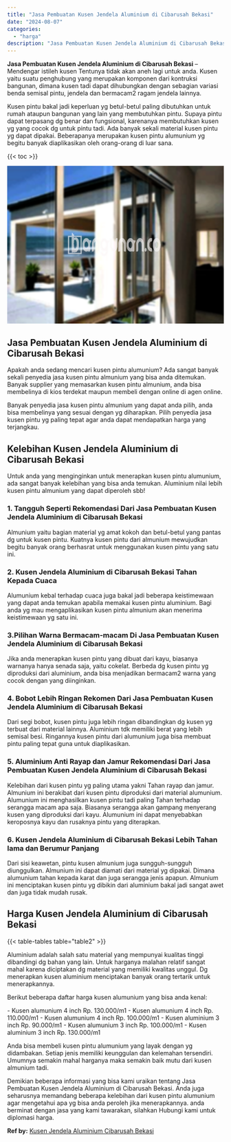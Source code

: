 ```yaml
---
title: "Jasa Pembuatan Kusen Jendela Aluminium di Cibarusah Bekasi"
date: "2024-08-07"
categories: 
  - "harga"
description: "Jasa Pembuatan Kusen Jendela Aluminium di Cibarusah Bekasi. Demikian beberapa informasi yang bisa kami uraikan tentang Jasa Pembuatan Kusen Jendela Aluminium..."
---
```


**Jasa Pembuatan Kusen Jendela Aluminium di Cibarusah Bekasi** – Mendengar istileh kusen Tentunya tidak akan aneh lagi untuk anda. Kusen yaitu suatu penghubung yang merupakan komponen dari kontruksi bangunan, dimana kusen tadi dapat dihubungkan dengan sebagian variasi benda semisal pintu, jendela dan bermacam2 ragam jendela lainnya.

Kusen pintu bakal jadi keperluan yg betul-betul paling dibutuhkan untuk rumah ataupun bangunan yang lain yang membutuhkan pintu. Supaya pintu dapat terpasang dg benar dan fungsional, karenanya membutuhkan kusen yg yang cocok dg untuk pintu tadi. Ada banyak sekali material kusen pintu yg dapat dipakai. Beberapanya merupakan kusen pintu alumunium yg begitu banyak diaplikasikan oleh orang-orang di luar sana.

{{< toc >}}

![Jasa Pembuatan Kusen Jendela Aluminium di Cibarusah Bekasi](/images/harga-kusen-jendela-alumunium-02.png)

## Jasa Pembuatan Kusen Jendela Aluminium di Cibarusah Bekasi

Apakah anda sedang mencari kusen pintu alumunium? Ada sangat banyak sekali penyedia jasa kusen pintu almunium yang bisa anda ditemukan. Banyak supplier yang memasarkan kusen pintu almunium, anda bisa membelinya di kios terdekat maupun membeli dengan online di agen online.

Banyak penyedia jasa kusen pintu almunium yang dapat anda pilih, anda bisa membelinya yang sesuai dengan yg diharapkan. Pilih penyedia jasa kusen pintu yg paling tepat agar anda dapat mendapatkan harga yang terjangkau.

## Kelebihan Kusen Jendela Aluminium di Cibarusah Bekasi

Untuk anda yang menginginkan untuk menerapkan kusen pintu alumunium, ada sangat banyak kelebihan yang bisa anda temukan. Aluminium nilai lebih kusen pintu almunium yang dapat diperoleh sbb!

### 1\. Tangguh Seperti Rekomendasi Dari Jasa Pembuatan Kusen Jendela Aluminium di Cibarusah Bekasi

Almunium yaitu bagian material yg amat kokoh dan betul-betul yang pantas dg untuk kusen pintu. Kuatnya kusen pintu dari almunium mewujudkan begitu banyak orang berhasrat untuk menggunakan kusen pintu yang satu ini.

### 2\. Kusen Jendela Aluminium di Cibarusah Bekasi Tahan Kepada Cuaca

Alumunium kebal terhadap cuaca juga bakal jadi beberapa keistimewaan yang dapat anda temukan apabila memakai kusen pintu aluminium. Bagi anda yg mau mengaplikasikan kusen pintu almunium akan menerima keistimewaan yg satu ini.

### 3.Pilihan Warna Bermacam-macam Di Jasa Pembuatan Kusen Jendela Aluminium di Cibarusah Bekasi

Jika anda menerapkan kusen pintu yang dibuat dari kayu, biasanya warnanya hanya senada saja, yaitu cokelat. Berbeda dg kusen pintu yg diproduksi dari aluminium, anda bisa menjadikan bermacam2 warna yang cocok dengan yang diinginkan.

### 4\. Bobot Lebih Ringan Rekomen Dari Jasa Pembuatan Kusen Jendela Aluminium di Cibarusah Bekasi

Dari segi bobot, kusen pintu juga lebih ringan dibandingkan dg kusen yg terbuat dari material lainnya. Aluminium tdk memiliki berat yang lebih semisal besi. Ringannya kusen pintu dari alumunium juga bisa membuat pintu paling tepat guna untuk diaplikasikan.

### 5\. Aluminium Anti Rayap dan Jamur Rekomendasi Dari Jasa Pembuatan Kusen Jendela Aluminium di Cibarusah Bekasi

Kelebihan dari kusen pintu yg paling utama yakni Tahan rayap dan jamur. Almunium ini berakibat dari kusen pintu diproduksi dari material alumunium. Alumunium ini menghasilkan kusen pintu tadi paling Tahan terhadap serangga macam apa saja. Biasanya serangga akan gampang menyerang kusen yang diproduksi dari kayu. Alumunium ini dapat menyebabkan keroposnya kayu dan rusaknya pintu yang diterapkan.

### 6\. Kusen Jendela Aluminium di Cibarusah Bekasi Lebih Tahan lama dan Berumur Panjang

Dari sisi keawetan, pintu kusen almunium juga sungguh-sungguh diunggulkan. Almunium ini dapat diamati dari material yg dipakai. Dimana alumunium tahan kepada karat dan juga serangga jenis apapun. Almunium ini menciptakan kusen pintu yg dibikin dari aluminium bakal jadi sangat awet dan juga tidak mudah rusak.

## Harga Kusen Jendela Aluminium di Cibarusah Bekasi

{{< table-tables table="table2" >}}

Aluminium adalah salah satu material yang mempunyai kualitas tinggi dibandingi dg bahan yang lain. Untuk harganya malahan relatif sangat mahal karena diciptakan dg material yang memiliki kwalitas unggul. Dg menerapkan kusen aluminium menciptakan banyak orang tertarik untuk menerapkannya.

Berikut beberapa daftar harga kusen alumunium yang bisa anda kenal:

\- Kusen alumunium 4 inch Rp. 130.000/m1 - Kusen alumunium 4 inch Rp. 110.000/m1 - Kusen alumunium 4 inch Rp. 100.000/m1 - Kusen aluminium 3 inch Rp. 90.000/m1 - Kusen alumunium 3 inch Rp. 100.000/m1 - Kusen aluminium 3 inch Rp. 130.000/m1

Anda bisa membeli kusen pintu alumunium yang layak dengan yg didambakan. Setiap jenis memiliki keunggulan dan kelemahan tersendiri. Umumnya semakin mahal harganya maka semakin baik mutu dari kusen almunium tadi.

Demikian beberapa informasi yang bisa kami uraikan tentang Jasa Pembuatan Kusen Jendela Aluminium di Cibarusah Bekasi. Anda juga seharusnya memandang beberapa kelebihan dari kusen pintu alumunium agar mengetahui apa yg bisa anda peroleh jika menerapkannya. anda berminat dengan jasa yang kami tawarakan, silahkan Hubungi kami untuk diplomasi harga.

**Ref by:** [Kusen Jendela Aluminium Cibarusah Bekasi](https://id.wikipedia.org/wiki/Kusen)
